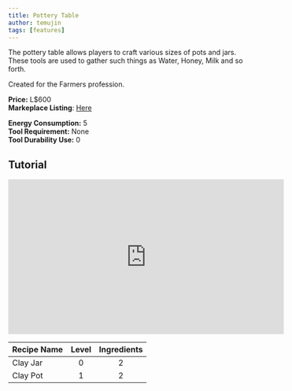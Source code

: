 ```yaml
---
title: Pottery Table
author: temujin
tags: [features]
---
```

The pottery table allows players to craft various sizes of pots and jars. These tools are used to gather such things as Water, Honey, Milk and so forth.

Created for the Farmers profession.

**Price:** L$600<br>
**Markeplace Listing**: [Here](https://marketplace.secondlife.com/p/SLC-Craftables-Pottery-Table/19235090)<br>

**Energy Consumption:** 5<br>
**Tool Requirement:** None<br>
**Tool Durability Use:** 0

## Tutorial
<iframe width="560" height="315" src="https://www.youtube.com/embed/f6N3X2uRM2Y" frameborder="0" allow="accelerometer; autoplay; encrypted-media; gyroscope; picture-in-picture" allowfullscreen></iframe>

| Recipe Name | Level | Ingredients |
|:------------|:-----:|:-----------:|
| Clay Jar    |   0   |     2       |
| Clay Pot    |   1   |     2       |
